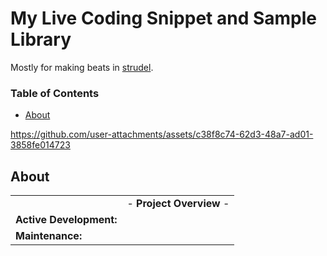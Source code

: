 # My Live Coding Snippet and Sample Library
Mostly for making beats in [strudel](https://strudel.cc/).

### Table of Contents
- [About](#about)

https://github.com/user-attachments/assets/c38f8c74-62d3-48a7-ad01-3858fe014723

## About
| | |
| --- | --- |
| | - **Project Overview** - |
| **Active Development:** |  |
| **Maintenance:** |  |
